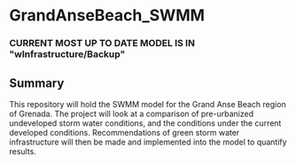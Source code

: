 # GrandAnseBeach_SWMM

### CURRENT MOST UP TO DATE MODEL IS IN "wInfrastructure/Backup"

## Summary

This repository will hold the SWMM model for the Grand Anse Beach region of Grenada. The project will look at a comparison of pre-urbanized undeveloped storm water conditions, and the conditions under the current developed conditions. Recommendations of green storm water infrastructure will then be made and implemented into the model to quantify results.
